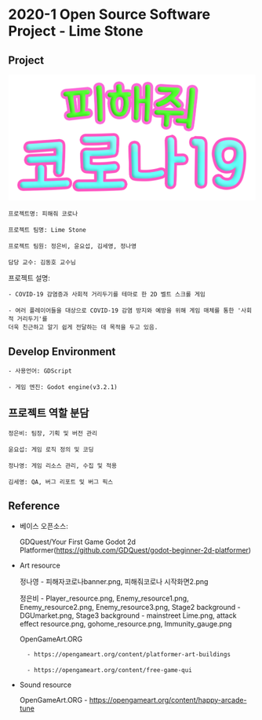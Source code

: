 # 2020-1 Open Source Software Project - Lime Stone

## Project

![피해줘 코로나의 배너](./gamebanner.png)


    프로젝트명: 피해줘 코로나

    프로젝트 팀명: Lime Stone

    프로젝트 팀원: 정은비, 윤요섭, 김세영, 정나영

    담당 교수: 김동호 교수님


프로젝트 설명: 

    - COVID-19 감염증과 사회적 거리두기를 테마로 한 2D 벨트 스크롤 게임

    - 여러 플레이어들을 대상으로 COVID-19 감염 방지와 예방을 위해 게임 매체를 통한 '사회적 거리두기'를 
    더욱 친근하고 알기 쉽게 전달하는 데 목적을 두고 있음.


## Develop Environment


    - 사용언어: GDScript

    - 게임 엔진: Godot engine(v3.2.1)



## 프로젝트 역할 분담


    정은비: 팀장, 기획 및 버전 관리

    윤요섭: 게임 로직 정의 및 코딩

    정나영: 게임 리소스 관리, 수집 및 적용

    김세영: QA, 버그 리포트 및 버그 픽스



## Reference


- 베이스 오픈소스:


    GDQuest/Your First Game Godot 2d Platformer(https://github.com/GDQuest/godot-beginner-2d-platformer)


- Art resource


    정나영 - 피해자코로나banner.png, 피해줘코로나 시작화면2.png

    정은비 - Player_resource.png, Enemy_resource1.png, Enemy_resource2.png, Enemy_resource3.png, Stage2 background - DGUmarket.png, Stage3 background - mainstreet Lime.png, attack effect resource.png, gohome_resource.png, Immunity_gauge.png
    
    OpenGameArt.ORG 

        - https://opengameart.org/content/platformer-art-buildings

        - https://opengameart.org/content/free-game-qui


- Sound resource


     OpenGameArt.ORG - https://opengameart.org/content/happy-arcade-tune